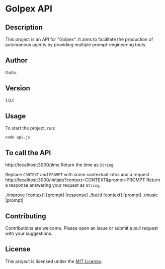 
# Golpex API

## Description
This project is an API for "Golpex". It aims to facilitate the production of autonomous agents by providing multiple prompt-engineering tools.

## Author
Golto

## Version
1.0.1

## Usage
To start the project, run:
```
node api.js
```

## To call the API
http://localhost:3000/time
Return the time as `String`.

Replace `CONTEXT` and `PROMPT` with some contextual infos and a request :
http://localhost:3000/initiate?context=CONTEXT&prompt=PROMPT
Return a response answering your request as `String`.

./improve [context] [prompt] [response]
./build [context] [prompt]
./music [prompt]

## Contributing
Contributions are welcome. Please open an issue or submit a pull request with your suggestions.

## License
This project is licensed under the [MIT License](LICENSE).
